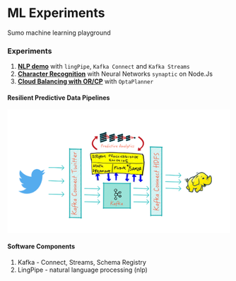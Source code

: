 ML Experiments
==============
Sumo machine learning playground

###  Experiments
1. **[NLP demo](./kafka-connect-twitter)**  with `lingPipe`, `Kafka Connect` and `Kafka Streams`
2. **[Character Recognition](./neural-networks)** with Neural Networks `synaptic` on Node.Js
3. **[Cloud Balancing with OR/CP](./constraint-programming)**  with `OptaPlanner`

####  Resilient Predictive Data Pipelines
![Streaming_ML](./presentation/images/Streaming_ML.png)

####  Software Components
1. Kafka - Connect, Streams, Schema Registry
2. LingPipe - natural language processing (nlp)
